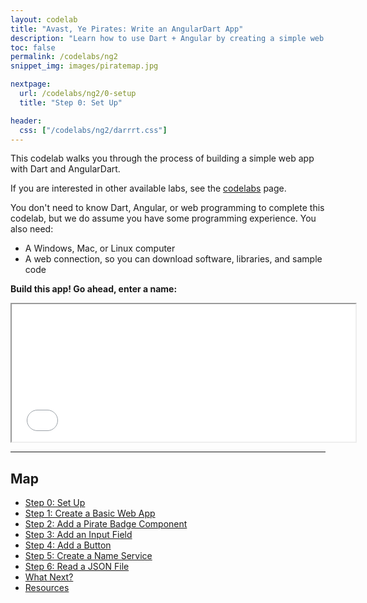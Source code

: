 ```yaml
---
layout: codelab
title: "Avast, Ye Pirates: Write an AngularDart App"
description: "Learn how to use Dart + Angular by creating a simple web app."
toc: false
permalink: /codelabs/ng2
snippet_img: images/piratemap.jpg

nextpage:
  url: /codelabs/ng2/0-setup
  title: "Step 0: Set Up"

header:
  css: ["/codelabs/ng2/darrrt.css"]
---
```


This codelab walks you through the process of building a simple
web app with Dart and AngularDart.

If you are interested in other available labs, see the
[codelabs](/codelabs) page.

You don't need to know Dart, Angular, or web programming to complete
this codelab, but we do assume you have some programming experience.
You also need:

* A Windows, Mac, or Linux computer
* A web connection, so you can download software, libraries, and sample code

<strong>Build this app! Go ahead, enter a name:</strong>

<iframe class="running-app-frame"
        style="height:220px;width:550px;"
        src="/codelabs/ng2/examples/web">
</iframe>

<hr>

<div class="piratemap" markdown="1" style="min-height:325px">

## Map

* [Step 0: Set Up](/codelabs/ng2/0-setup)
* [Step 1: Create a Basic Web App](/codelabs/ng2/1-skeleton)
* [Step 2: Add a Pirate Badge Component](/codelabs/ng2/2-blankbadge)
* [Step 3: Add an Input Field](/codelabs/ng2/3-inputnamebadge)
* [Step 4: Add a Button](/codelabs/ng2/4-buttonbadge)
* [Step 5: Create a Name Service](/codelabs/ng2/5-piratenameservice)
* [Step 6: Read a JSON File](/codelabs/ng2/6-readjsonfile)
* [What Next?](/codelabs/ng2/what-next)
* [Resources](/codelabs/ng2/resources)
</div>
